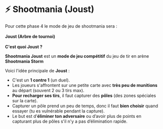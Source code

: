 # ⚡ Shootmania (Joust)

Pour cette phase 4 le mode de jeu de shootmania sera : \
\
**Joust (Arbre de tournoi)**\
\
**C'est quoi Joust ?**&#x20;

**Shootmania Joust** est un **mode de jeu compétitif** du jeu de tir en arène **Shootmania Storm**

Voici l'idée principale de **Joust** :

* C'est un **1 contre 1** (un duel).
* Les joueurs s'affrontent sur une petite carte avec **très peu de munitions** au départ (souvent 2 ou 3 tirs max).
* **Pour recharger ses tirs**, il faut capturer des **pôles** (des zones spéciales sur la carte).
* Capturer un pôle prend un peu de temps, donc il faut **bien choisir** quand essayer (tu es vulnérable pendant la capture).
* Le but est d’**éliminer ton adversaire** ou d’avoir plus de points en capturant plus de pôles s'il n'y a pas d’élimination rapide.
